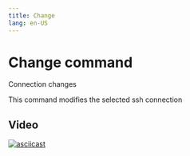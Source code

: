 ```yaml
---
title: Change
lang: en-US
---
```


# Change command

Connection changes

This command modifies the selected ssh connection

## Video

[![asciicast](https://asciinema.org/a/667931.svg)](https://asciinema.org/a/667931)
